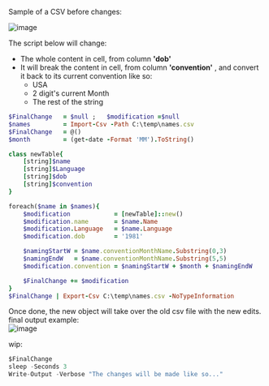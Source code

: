 Sample of a CSV before changes:

![image](https://user-images.githubusercontent.com/44326428/123570561-15713280-d78e-11eb-8053-4ab5d6cac7b8.png) </br>


The script below will change:
* The whole content in cell, from column **'dob'**
* It will break the content in cell, from column **'convention'** , and convert it back to its current convention like so:
    *   USA
    *   2 digit's current Month 
    *   The rest of the string


```Ruby
$FinalChange   = $null ;   $modification =$null
$names         = Import-Csv -Path C:\temp\names.csv
$FinalChange   = @()
$month         = (get-date -Format 'MM').ToString()

class newTable{
    [string]$name
    [string]$Language
    [string]$dob
    [string]$convention
}

foreach($name in $names){
    $modification            = [newTable]::new()
    $modification.name       = $name.Name
    $modification.Language   = $name.Language
    $modification.dob        = '1981'

    $namingStartW = $name.conventionMonthName.Substring(0,3)
    $namingEndW   = $name.conventionMonthName.Substring(5,5)
    $modification.convention = $namingStartW + $month + $namingEndW

    $FinalChange += $modification
}
$FinalChange | Export-Csv C:\temp\names.csv -NoTypeInformation
```

Once done, the new object will take over the old csv file with the new edits.</br>
final output example: </br>
![image](https://user-images.githubusercontent.com/44326428/123571903-d2648e80-d790-11eb-9ba1-6013a80b6f64.png)


wip:<adding a timing preview before overwriting the new file>
   ``` javascript
   $FinalChange 
sleep -Seconds 3
Write-Output -Verbose "The changes will be made like so..."
   ```
   

